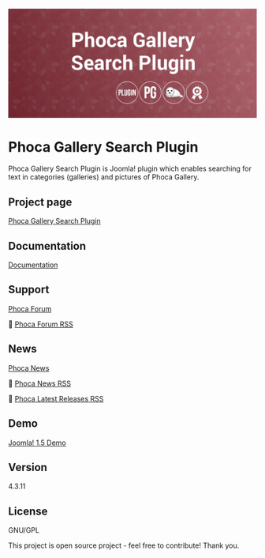 



![Phoca Gallery Search Plugin](https://github.com/PhocaCz/PhocaGallerySearchPlugin/blob/master/phocagallery.png)

# Phoca Gallery Search Plugin



Phoca Gallery Search Plugin is Joomla! plugin which enables searching for text in categories (galleries) and pictures of Phoca Gallery.



## Project page

[Phoca Gallery Search Plugin](https://www.phoca.cz/phocagallery-search-plugin)



## Documentation

[Documentation](https://www.phoca.cz/documentation/category/15-phoca-gallery-search-plugin)



## Support

[Phoca Forum](https://www.phoca.cz/forum)

:bell: [Phoca Forum RSS](https://www.phoca.cz/forum/app.php/feed)



## News

[Phoca News](https://www.phoca.cz/news)

:bell: [Phoca News RSS](https://www.phoca.cz/news?format=feed&type=rss)

:bell: [Phoca Latest Releases RSS](https://www.phoca.cz/download/feed/111?format=feed&type=rss)



## Demo

[Joomla! 1.5 Demo](https://www.phoca.cz/demo/)



## Version

4.3.11



## License

GNU/GPL



This project is open source project - feel free to contribute! Thank you.
